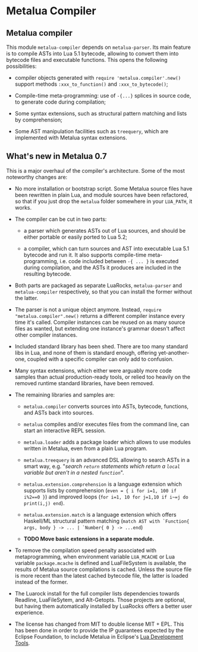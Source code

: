 Metalua Compiler
================

## Metalua compiler

This module `metalua-compiler` depends on `metalua-parser`. Its main
feature is to compile ASTs into Lua 5.1 bytecode, allowing to convert
them into bytecode files and executable functions. This opens the
following possibilities:

* compiler objects generated with `require 'metalua.compiler'.new()`
  support methods `:xxx_to_function()` and `:xxx_to_bytecode()`;

* Compile-time meta-programming: use of `-{...}` splices in source
  code, to generate code during compilation;

* Some syntax extensions, such as structural pattern matching and
  lists by comprehension;

* Some AST manipulation facilities such as `treequery`, which are
  implemented with Metalua syntax extensions.

## What's new in Metalua 0.7

This is a major overhaul of the compiler's architecture. Some of the
most noteworthy changes are:

* No more installation or bootstrap script. Some Metalua source files
  have been rewritten in plain Lua, and module sources have been
  refactored, so that if you just drop the `metalua` folder somewhere
  in your `LUA_PATH`, it works.

* The compiler can be cut in two parts:

  * a parser which generates ASTs out of Lua sources, and should be
    either portable or easily ported to Lua 5.2;

  * a compiler, which can turn sources and AST into executable
    Lua 5.1 bytecode and run it. It also supports compile-time
    meta-programming, i.e. code included between `-{ ... }` is
    executed during compilation, and the ASTs it produces are
    included in the resulting bytecode.

* Both parts are packaged as separate LuaRocks, `metalua-parser` and
  `metalua-compiler` respectively, so that you can install the former
  without the latter.

* The parser is not a unique object anymore. Instead,
  `require "metalua.compiler".new()` returns a different compiler
  instance every time it's called. Compiler instances can be reused on
  as many source files as wanted, but extending one instance's grammar
  doesn't affect other compiler instances.

* Included standard library has been shed. There are too many standard
  libs in Lua, and none of them is standard enough, offering
  yet-another-one, coupled with a specific compiler can only add to
  confusion.

* Many syntax extensions, which either were arguably more code samples
  than actual production-ready tools, or relied too heavily on the
  removed runtime standard libraries, have been removed.

* The remaining libraries and samples are:

  * `metalua.compiler` converts sources into ASTs, bytecode,
    functions, and ASTs back into sources.

  * `metalua` compiles and/or executes files from the command line,
    can start an interactive REPL session.

  * `metalua.loader` adds a package loader which allows to use modules
    written in Metalua, even from a plain Lua program.

  * `metalua.treequery` is an advanced DSL allowing to search ASTs in
    a smart way, e.g. "_search `return` statements which return a
    `local` variable but aren't in a nested `function`_".

  * `metalua.extension.comprehension` is a language extension which
    supports lists by comprehension
    (`even = { i for i=1, 100 if i%2==0 }`) and improved loops
    (`for i=1, 10 for j=1,10 if i~=j do print(i,j) end`).

  * `metalua.extension.match` is a language extension which offers
    Haskell/ML structural pattern matching
    (``match AST with `Function{ args, body } -> ... | `Number{ 0 } -> ...end``)

   * **TODO Move basic extensions in a separate module.**

* To remove the compilation speed penalty associated with
  metaprogramming, when environment variable `LUA_MCACHE` or Lua
  variable `package.mcache` is defined and LuaFileSystem is available,
  the results of Metalua source compilations is cached. Unless the
  source file is more recent than the latest cached bytecode file, the
  latter is loaded instead of the former.

* The Luarock install for the full compiler lists dependencies towards
  Readline, LuaFileSytem, and Alt-Getopts. Those projects are
  optional, but having them automatically installed by LuaRocks offers
  a better user experience.

* The license has changed from MIT to double license MIT + EPL. This
  has been done in order to provide the IP guarantees expected by the
  Eclipse Foundation, to include Metalua in Eclipse's
  [Lua Development Tools](http://www.eclipse.org/koneki/ldt/).
